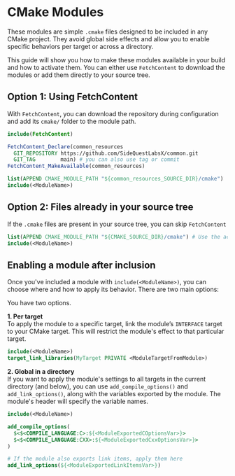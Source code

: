 # CMake Modules

These modules are simple `.cmake` files designed to be included in any CMake project. They avoid global side effects and allow you to enable specific behaviors per target or across a directory.

This guide will show you how to make these modules available in your build and how to activate them. You can either use `FetchContent` to download the modules or add them directly to your source tree.

## Option 1: Using FetchContent

With `FetchContent`, you can download the repository during configuration and add its `cmake/` folder to the module path.

```cmake
include(FetchContent)

FetchContent_Declare(common_resources
  GIT_REPOSITORY https://github.com/SideQuestLabsX/common.git
  GIT_TAG        main) # you can also use tag or commit
FetchContent_MakeAvailable(common_resources)

list(APPEND CMAKE_MODULE_PATH "${common_resources_SOURCE_DIR}/cmake")
include(<ModuleName>)
```

## Option 2: Files already in your source tree

If the `.cmake` files are present in your source tree, you can skip `FetchContent`

```cmake
list(APPEND CMAKE_MODULE_PATH "${CMAKE_SOURCE_DIR}/cmake") # Use the actual path to your .cmake files
include(<ModuleName>)
```

## Enabling a module after inclusion

Once you've included a module with `include(<ModuleName>)`, you can choose where and how to apply its behavior. There are two main options:

You have two options.

**1. Per target**  
To apply the module to a specific target, link the module’s `INTERFACE` target to your CMake target. This will restrict the module's effect to that particular target.

```cmake
include(<ModuleName>)
target_link_libraries(MyTarget PRIVATE <ModuleTargetFromModule>)
```

**2. Global in a directory**  
If you want to apply the module's settings to all targets in the current directory (and below), you can use `add_compile_options()` and `add_link_options()`, along with the variables exported by the module. The module's header will specify the variable names.

```cmake
include(<ModuleName>)

add_compile_options(
  $<$<COMPILE_LANGUAGE:C>:${<ModuleExportedCOptionsVar>}>
  $<$<COMPILE_LANGUAGE:CXX>:${<ModuleExportedCxxOptionsVar>}>
)

# If the module also exports link items, apply them here
add_link_options(${<ModuleExportedLinkItemsVar>})
```
